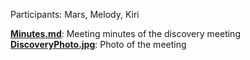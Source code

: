 Participants: Mars, Melody, Kiri

[**Minutes.md**](https://github.com/MarsWilliamsCode/Henry-Gets-Moving/blob/main/Discovery/Minutes.md): Meeting minutes of the discovery meeting<br>
[**DiscoveryPhoto.jpg**](https://github.com/MarsWilliamsCode/Henry-Gets-Moving/blob/main/Discovery/DiscoveryPhoto.jpg): Photo of the meeting
